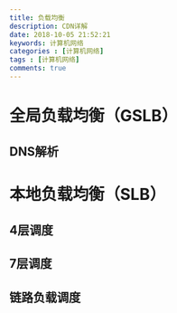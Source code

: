 ```yaml
---
title: 负载均衡
description: CDN详解
date: 2018-10-05 21:52:21
keywords: 计算机网络
categories : [计算机网络]
tags : [计算机网络]
comments: true
---
```


# 全局负载均衡（GSLB）

## DNS解析

# 本地负载均衡（SLB）

## 4层调度
## 7层调度
## 链路负载调度